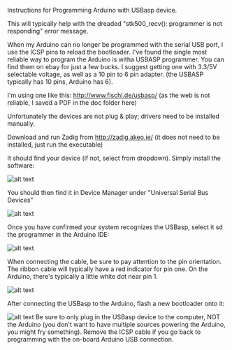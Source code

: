 
Instructions for Programming Arduino with USBasp device. 

This will typically help with the dreaded "stk500_recv(): programmer is not responding" error message.

When my Arduino can no longer be programmed with the serial USB port, I use the ICSP pins to reload the bootloader. I've found the single most reliable way to program the Arduino is witha USBASP programmer. You can find them on ebay for just a few bucks. I suggest getting one with 3.3/5V selectable voltage, as well as a 10 pin to 6 pin adapter. (the USBASP typically has 10 pins, Arduino has 6).

I'm using one like this: http://www.fischl.de/usbasp/ (as the web is not reliable, I saved a PDF in the doc folder here)

Unfortunately the devices are not plug & play; drivers need to be installed manually.

Download and run Zadig from http://zadig.akeo.ie/  (it does not need to be installed, just run the executable)

It should find your device (if not, select from dropdown). Simply install the software:

![alt text](https://github.com/gojimmypi/Arduino-USPasp/blob/master/images/Zadig.png "Zadig screen")

You should then find it in Device Manager under "Universal Serial Bus Devices"

![alt text](https://github.com/gojimmypi/Arduino-USPasp/blob/master/images/DeviceManagerItem.png "Devicer Manager Item") 

Once you have confirmed your system recognizes the USBasp, select it sd the programmer in the Arduino IDE:

![alt text](https://github.com/gojimmypi/Arduino-USPasp/blob/master/images/ArduinoSelect-USBasp.png "Arduino Select USPasp")

When connecting the cable, be sure to pay attention to the pin orientation. The ribbon cable will typically have a red indicator for pin one. On the Arduino, there's typically a little white dot near pin 1.

![alt text](https://github.com/gojimmypi/Arduino-USPasp/blob/master/images/ArduinoICSP-Pin1.png "Arduino ICSP Pin 1")

After connecting the USBasp to the Arduino, flash a new bootloader onto it:

![alt text](https://github.com/gojimmypi/Arduino-USPasp/blob/master/images/ArduinoBurnBootloader.PNG "boot loader")
Be sure to only plug in the USBasp device to the computer, NOT the Arduino (you don't want to have multiple sources powering the Arduino, you might fry something). Remove the ICSP cable if you go back to programming with the on-board Arduino USB connection.

